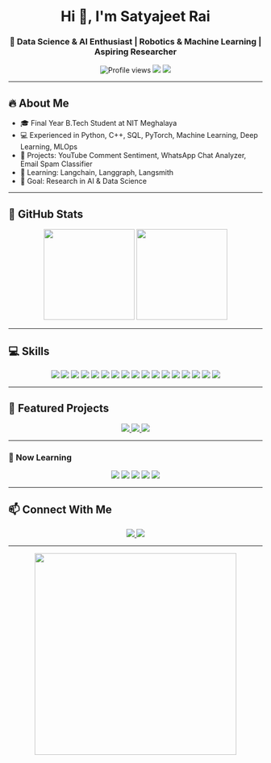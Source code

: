 <!-- GitHub Profile README for Satyajeet Rai -->

<h1 align="center">Hi 👋, I'm Satyajeet Rai</h1>
<h3 align="center">🚀 Data Science & AI Enthusiast | Robotics & Machine Learning | Aspiring Researcher</h3>

<p align="center">
  <img src="https://komarev.com/ghpvc/?username=satyajeetrai007&color=brightgreen" alt="Profile views" />
  <img src="https://img.shields.io/badge/Status-Open%20for%20Collaboration-brightgreen" />
  <img src="https://img.shields.io/badge/🌎-Portfolio-blue" />
</p>

---

## 🔥 About Me
- 🎓 Final Year B.Tech Student at NIT Meghalaya  
- 💻 Experienced in Python, C++, SQL, PyTorch, Machine Learning, Deep Learning, MLOps  
- 🤖 Projects: YouTube Comment Sentiment, WhatsApp Chat Analyzer, Email Spam Classifier  
- 🌱 Learning: Langchain, Langgraph, Langsmith  
- 🎯 Goal: Research in AI & Data Science  

---

## 🌈 GitHub Stats
<p align="center">
  <img height="180em" src="https://github-readme-stats.vercel.app/api?username=satyajeetrai007&show_icons=true&theme=radical&count_private=true" />
  <img height="180em" src="https://github-readme-stats.vercel.app/api/top-langs/?username=satyajeetrai007&layout=compact&theme=radical&exclude_repo=robot-project" />
</p>

---

## 💻 Skills
<p align="center">
  <!-- Programming -->
  <img src="https://img.shields.io/badge/Python-3.11-gradient?style=for-the-badge&logo=python&logoColor=white" />
  <img src="https://img.shields.io/badge/C++-11-gradient?style=for-the-badge&logo=c%2B%2B&logoColor=white" />
  <img src="https://img.shields.io/badge/SQL-gradient?style=for-the-badge&logo=mysql&logoColor=white" />

  <!-- AI / ML -->
  <img src="https://img.shields.io/badge/PyTorch-gradient?style=for-the-badge&logo=pytorch&logoColor=white" />
  <img src="https://img.shields.io/badge/OpenCV-gradient?style=for-the-badge&logo=opencv&logoColor=white" />
  <img src="https://img.shields.io/badge/Deep_Learning-gradient?style=for-the-badge" />
  <img src="https://img.shields.io/badge/Machine_Learning-gradient?style=for-the-badge" />
  <img src="https://img.shields.io/badge/MLOps-gradient?style=for-the-badge" />

  <!-- Core CS & Math -->
  <img src="https://img.shields.io/badge/DSA-gradient?style=for-the-badge" />
  <img src="https://img.shields.io/badge/OOP-gradient?style=for-the-badge" />
  <img src="https://img.shields.io/badge/Statistics-gradient?style=for-the-badge" />
  <img src="https://img.shields.io/badge/Linear_Algebra-gradient?style=for-the-badge" />
  <img src="https://img.shields.io/badge/Probability-gradient?style=for-the-badge" />
  <img src="https://img.shields.io/badge/Calculus-gradient?style=for-the-badge" />

  <!-- Tools -->
  <img src="https://img.shields.io/badge/Git-gradient?style=for-the-badge&logo=git&logoColor=white" />
  <img src="https://img.shields.io/badge/VSCode-gradient?style=for-the-badge&logo=visual-studio-code&logoColor=white" />
  <img src="https://img.shields.io/badge/Flask-gradient?style=for-the-badge" />
</p>

---

## 🌟 Featured Projects
<div align="center">
  <a href="https://github.com/satyajeetrai007/Youtube-Comment-Sentiment-Analysis">
    <img src="https://img.shields.io/badge/YT-Comment_Sentiment-orange?style=for-the-badge&logo=python&logoColor=white" />
  </a>
  <a href="https://github.com/satyajeetrai007/Whatsapp-chat-analyzer-MultiFormat">
    <img src="https://img.shields.io/badge/WhatsApp-Chat_Analyzer-green?style=for-the-badge&logo=whatsapp&logoColor=white" />
  </a>
  <a href="https://github.com/satyajeetrai007/SMS-Spam-Classifier">
    <img src="https://img.shields.io/badge/Spam_SMS_Classifier-red?style=for-the-badge&logo=gmail&logoColor=white" />
  </a>
</div>

---

### 🌱 Now Learning
<p align="center">
  <img src="https://img.shields.io/badge/Langchain-%23FF6F61?style=for-the-badge&logo=python&logoColor=white" />
  <img src="https://img.shields.io/badge/Langgraph-%2300CFFF?style=for-the-badge&logo=python&logoColor=white" />
  <img src="https://img.shields.io/badge/Langsmith-%23FFCB05?style=for-the-badge&logo=python&logoColor=white" />
  <img src="https://img.shields.io/badge/Advanced_ML-%23C70039?style=for-the-badge&logo=tensorflow&logoColor=white" />
  <img src="https://img.shields.io/badge/IoT_Robotics-%2300A86B?style=for-the-badge&logo=arduino&logoColor=white" />
</p>

---

## 📫 Connect With Me
<p align="center">
  <a href="https://www.linkedin.com/in/satyajeet-rai-336617257/">
    <img src="https://img.shields.io/badge/LinkedIn-0077B5?style=for-the-badge&logo=linkedin&logoColor=white"/>
  </a>
  <a href="mailto:satyajeet0@gmail.com">
    <img src="https://img.shields.io/badge/Email-D14836?style=for-the-badge&logo=gmail&logoColor=white"/>
  </a>
</p>

---

<p align="center">
  <img src="https://media.giphy.com/media/3o7abB06u9bNzA8lu8/giphy.gif" width="400"/>
</p>
